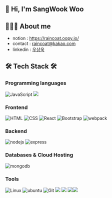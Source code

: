 ## 👋  Hi, I'm SangWook Woo 

## 👩🏻‍💻 About me
- notion : https://raincoat.oopy.io/
- contact : raincoat@kakao.com
- linkedin : [우상욱](https://www.linkedin.com/in/%EC%83%81%EC%9A%B1-%EC%9A%B0-706a2a248/)
  
## 🛠 Tech Stack 🛠 
###  Programming languages
<img alt="JavaScript" src="https://camo.githubusercontent.com/7a48ad3028bc23b33e755e555609a4ccdd3ba1ef6fb92aa2214eea10e3b7e184/68747470733a2f2f696d672e736869656c64732e696f2f62616467652f4a6176615363726970742532302d2532334637444631452e7376673f6c6f676f3d6a617661736372697074266c6f676f436f6c6f723d626c61636b" data-canonical-src="https://img.shields.io/badge/JavaScript%20-%23F7DF1E.svg?logo=javascript&amp;logoColor=black" style="max-width: 100%;"> <img src="https://img.shields.io/badge/CSharp-239120?style=flat&logo=CSharp&logoColor=white">      


### Frontend
<img alt="HTML" src="https://camo.githubusercontent.com/7947a9da4d569e7aa0264625efd420377b5466fd1620c5dd7cb525db2a358c91/68747470733a2f2f696d672e736869656c64732e696f2f62616467652f48544d4c352532302d2532334533344632362e7376673f6c6f676f3d68746d6c35266c6f676f436f6c6f723d7768697465" data-canonical-src="https://img.shields.io/badge/HTML5%20-%23E34F26.svg?logo=html5&amp;logoColor=white" style="max-width: 100%;"> <img alt="CSS" src="https://camo.githubusercontent.com/c8733604360c25e4cf34c8415bf9093104206dccd164b2a1cd7d1e2711d4d4f8/68747470733a2f2f696d672e736869656c64732e696f2f62616467652f4353532532302d2532333135373242362e7376673f6c6f676f3d63737333266c6f676f436f6c6f723d7768697465" data-canonical-src="https://img.shields.io/badge/CSS%20-%231572B6.svg?logo=css3&amp;logoColor=white" style="max-width: 100%;"> <img alt="React" src="https://camo.githubusercontent.com/5e59c12028cb67f45dfc48155ec7aef65cebfe983571d4cab2ea5b011613db6b/68747470733a2f2f696d672e736869656c64732e696f2f62616467652f2d52656163744a732d3631444146423f6c6f676f3d7265616374266c6f676f436f6c6f723d7768697465" data-canonical-src="https://img.shields.io/badge/-ReactJs-61DAFB?logo=react&amp;logoColor=white" style="max-width: 100%;"> <img alt="Bootstrap" src="https://camo.githubusercontent.com/038d21db39002a7b2d172475a5a3a405c933b614e0e3d0e115cd02346346e9c8/68747470733a2f2f696d672e736869656c64732e696f2f62616467652f426f6f7473747261702d2532333536334437432e7376673f7374796c653d666c6174266c6f676f3d626f6f747374726170266c6f676f436f6c6f723d7768697465" data-canonical-src="https://img.shields.io/badge/Bootstrap-%23563D7C.svg?style=flat&amp;logo=bootstrap&amp;logoColor=white" style="max-width: 100%;"> <img src="https://camo.githubusercontent.com/3b54c815d047dc9ad643dd3f0dc00b07011030d63a6a96cd1c0cdc976511ccf8/68747470733a2f2f696d672e736869656c64732e696f2f62616467652f7765627061636b2d3844443646392e7376673f6c6f676f3d7765627061636b266c6f676f436f6c6f723d626c61636b" alt="webpack" data-canonical-src="https://img.shields.io/badge/webpack-8DD6F9.svg?logo=webpack&amp;logoColor=black" style="max-width: 100%;">

### Backend 
   <img src="https://camo.githubusercontent.com/758a0017b785f0a5dd480023bdc2953f166e0ca730c7e4e1f81f71cd55d0d169/68747470733a2f2f696d672e736869656c64732e696f2f62616467652f6e6f64652e6a732d3333393933332e7376673f6c6f676f3d6e6f6465646f746a73266c6f676f436f6c6f723d7768697465" alt="nodejs" data-canonical-src="https://img.shields.io/badge/node.js-339933.svg?logo=nodedotjs&amp;logoColor=white" style="max-width: 100%;"> <img src="https://camo.githubusercontent.com/1cb137dce304c2e3badfec861be2e0939541363277bf39f22aa771985202b19e/68747470733a2f2f696d672e736869656c64732e696f2f62616467652f657870726573732d3030303030302e7376673f6c6f676f3d65787072657373266c6f676f436f6c6f723d7768697465" alt="express" data-canonical-src="https://img.shields.io/badge/express-000000.svg?logo=express&amp;logoColor=white" style="max-width: 100%;">

###  Databases & Cloud Hosting
   <img src="https://camo.githubusercontent.com/4d4cf7e2341b1f4ad2773538838e8a816d61e86a8561fc2d91521ac862ac03e9/68747470733a2f2f696d672e736869656c64732e696f2f62616467652f6d6f6e676f64622d3437413234382e7376673f6c6f676f3d6d6f6e676f6462266c6f676f436f6c6f723d7768697465" alt="mongodb" data-canonical-src="https://img.shields.io/badge/mongodb-47A248.svg?logo=mongodb&amp;logoColor=white" style="max-width: 100%;">

###  Tools
<img alt="Linux" src="https://camo.githubusercontent.com/e6e23929b59f0d903f97a4697f304f549be540b61a8283bc3d69aecfe5fdd8d4/68747470733a2f2f696d672e736869656c64732e696f2f62616467652f4c696e75782d4643433632343f7374796c653d666c6174266c6f676f3d6c696e7578266c6f676f436f6c6f723d626c61636b" data-canonical-src="https://img.shields.io/badge/Linux-FCC624?style=flat&amp;logo=linux&amp;logoColor=black" style="max-width: 100%;"> <img src="https://camo.githubusercontent.com/6f2c6031717d5ee15739b42bdac7e9bf35756aeb15a600de554882d7b1228f80/68747470733a2f2f696d672e736869656c64732e696f2f62616467652f7562756e74752d4539353432302e7376673f6c6f676f3d7562756e7475266c6f676f436f6c6f723d7768697465" alt="ubuntu" data-canonical-src="https://img.shields.io/badge/ubuntu-E95420.svg?logo=ubuntu&amp;logoColor=white" style="max-width: 100%;"> <img alt="Git" src="https://camo.githubusercontent.com/8e7b90f62961f6df73ab269e33ed19fdb931af5a67088a66419d0778cd39c82d/68747470733a2f2f696d672e736869656c64732e696f2f62616467652f4769742532302d2532334630353033332e7376673f6c6f676f3d676974266c6f676f436f6c6f723d7768697465" data-canonical-src="https://img.shields.io/badge/Git%20-%23F05033.svg?logo=git&amp;logoColor=white" style="max-width: 100%;"> <img src="https://camo.githubusercontent.com/2abee0f8be5b6c3b1f869693a0c6e82428fd06f9a61a826fa6761d301df1c94c/68747470733a2f2f696d672e736869656c64732e696f2f62616467652f4769744875622d626c61636b3f7374796c653d666c61742d737175617265266c6f676f3d476974487562266c6f676f436f6c6f723d7768697465" data-canonical-src="https://img.shields.io/badge/GitHub-black?style=flat-square&amp;logo=GitHub&amp;logoColor=white" style="max-width: 100%;"> <img src="https://img.shields.io/badge/Bitbucket-0052CC?style=flat-square&amp;logo=Bitbucket&amp;logoColor=white" style="max-width: 100%;"> <img src="https://camo.githubusercontent.com/be991a18525aab6c994ab98f755625e5536074989eb3d8a7a1c10b75c261e43d/68747470733a2f2f696d672e736869656c64732e696f2f62616467652f536c61636b2d3461313534623f7374796c653d666c61742d737175617265266c6f676f3d536c61636b266c6f676f436f6c6f723d7768697465" data-canonical-src="https://img.shields.io/badge/Slack-4a154b?style=flat-square&amp;logo=Slack&amp;logoColor=white" style="max-width: 100%;"><img src="https://camo.githubusercontent.com/bce476b2ed0407a01d32612cacf718fa67240c8a61c3e63db8dc16e877e51f3f/68747470733a2f2f696d672e736869656c64732e696f2f62616467652f4e6f74696f6e2d626c61636b3f7374796c653d666c61742d737175617265266c6f676f3d4e6f74696f6e266c6f676f436f6c6f723d7768697465" data-canonical-src="https://img.shields.io/badge/Notion-black?style=flat-square&amp;logo=Notion&amp;logoColor=white" style="max-width: 100%;">
